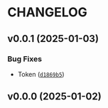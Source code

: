# CHANGELOG


## v0.0.1 (2025-01-03)

### Bug Fixes

- Token
  ([`d1869b5`](https://github.com/SaeedHanjani/cicd-semantic/commit/d1869b5357841455dd07e4e68b498b60ec47798e))


## v0.0.0 (2025-01-02)
